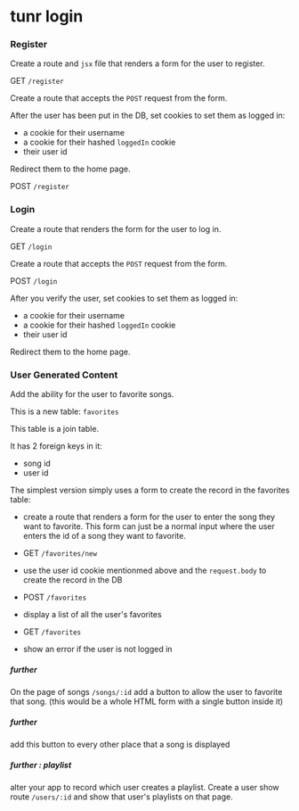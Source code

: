 # tunr login

### Register

Create a route and `jsx` file that renders a form for the user to register.

GET `/register`

Create a route that accepts the `POST` request from the form.

After the user has been put in the DB, set cookies to set them as logged in:

- a cookie for their username
- a cookie for their hashed `loggedIn` cookie
- their user id

Redirect them to the home page.

POST `/register`

### Login

Create a route that renders the form for the user to log in.

GET `/login`

Create a route that accepts the `POST` request from the form.

POST `/login`

After you verify the user, set cookies to set them as logged in:

- a cookie for their username
- a cookie for their hashed `loggedIn` cookie
- their user id

Redirect them to the home page.

### User Generated Content

Add the ability for the user to favorite songs.

This is a new table: `favorites`

This table is a join table.

It has 2 foreign keys in it:

- song id
- user id

The simplest version simply uses a form to create the record in the favorites table:

- create a route that renders a form for the user to enter the song they want to favorite. This form can just be a normal input where the user enters the id of a song they want to favorite.

- GET `/favorites/new`

- use the user id cookie mentionmed above and the `request.body` to create the record in the DB

- POST `/favorites`

- display a list of all the user's favorites

- GET `/favorites`

- show an error if the user is not logged in

##### further
On the page of songs `/songs/:id` add a button to allow the user to favorite that song. (this would be a whole HTML form with a single button inside it)

##### further
add this button to every other place that a song is displayed

##### further : playlist
alter your app to record which user creates a playlist. Create a user show route `/users/:id` and show that user's playlists on that page.


